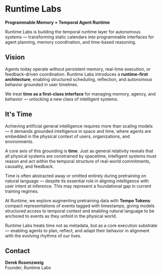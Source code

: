 # Runtime Labs

**Programmable Memory + Temporal Agent Runtime**

Runtime Labs is building the temporal runtime layer for autonomous systems — transforming static calendars into programmable interfaces for agent planning, memory coordination, and time-based reasoning.

## Vision

Agents today operate without persistent memory, real-time execution, or feedback-driven coordination. Runtime Labs introduces a **runtime-first architecture**, enabling structured scheduling, reflection, and autonomous behavior grounded in user timelines.

We treat **time as a first-class interface** for managing memory, agency, and behavior — unlocking a new class of intelligent systems.

## It's Time

Achieving artificial general intelligence requires more than scaling models — it demands grounded intelligence in space and time, where agents are embedded in the physical context of users, organizations, and environments.

A core axis of this grounding is **time**. Just as general relativity reveals that all physical systems are constrained by spacetime, intelligent systems must reason and act within the temporal structure of real-world commitments, causality, and feedback.

Time is often abstracted away or omitted entirely during pretraining on natural language — despite its essential role in aligning intelligence with user intent at inference. This may represent a foundational gap in current training regimes. 

At Runtime, we explore augmenting pretraining data with **Tempo Tokens**: compact representations of events tagged with timestamps, giving models structured access to temporal context and enabling natural language to be anchored to events as they unfold in the physical world.

Runtime Labs treats time not as metadata, but as a core execution substrate — enabling agents to plan, reflect, and adapt their behavior in alignment with the evolving rhythms of our lives.

## Contact


**Derek Rosenzweig**  
Founder, Runtime Labs 
